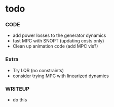 # todo

### CODE

 * add power losses to the generator dynamics
 * fast MPC with SNOPT (updating costs only)
 * Clean up animation code (add MPC vis?)

### Extra

 * Try LQR (no constraints)
 * consider trying MPC with linearized dynamics

### WRITEUP

 * do this